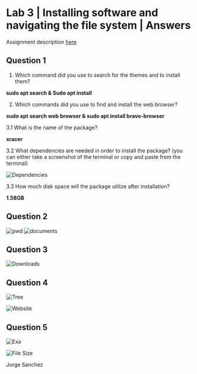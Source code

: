 # Lab 3 | Installing software and navigating the file system | Answers
Assignment description [here](https://raw.githubusercontent.com/ra559/cis106/main/labs/lab3.md)

## Question 1
1. Which command did you use to search for the themes and to install them? 
   
**sudo apt search & Sudo apt install**

2. Which commands did you use to find and install the web browser?

**sudo apt search web browser & sudo apt install brave-browser**

3.1 What is the name of the package?

**xracer**

3.2 What dependencies are needed in order to install the package? (you can either take a screenshot of the terminal or copy and paste from the terminal)

![Dependencies](dependencies.png)

3.3 How much disk space will the package utilize after installation?

**1.58GB**
 

## Question 2

![pwd](pwd.png)
![documents](documents.png)

## Question 3

![Downloads](downloads.png)

## Question 4

![Tree](tree.png)

![Website](website.png)

## Question 5

![Exa](exa.png)

![File Size](filesize.png)

Jorge Sanchez

